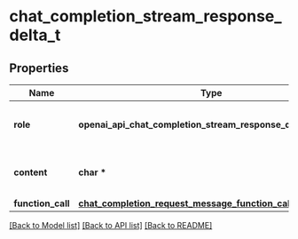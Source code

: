 # chat_completion_stream_response_delta_t

## Properties
Name | Type | Description | Notes
------------ | ------------- | ------------- | -------------
**role** | **openai_api_chat_completion_stream_response_delta_ROLE_e** | The role of the author of this message. | [optional] 
**content** | **char \*** | The contents of the chunk message. | [optional] 
**function_call** | [**chat_completion_request_message_function_call_t**](chat_completion_request_message_function_call.md) \* |  | [optional] 

[[Back to Model list]](../README.md#documentation-for-models) [[Back to API list]](../README.md#documentation-for-api-endpoints) [[Back to README]](../README.md)


